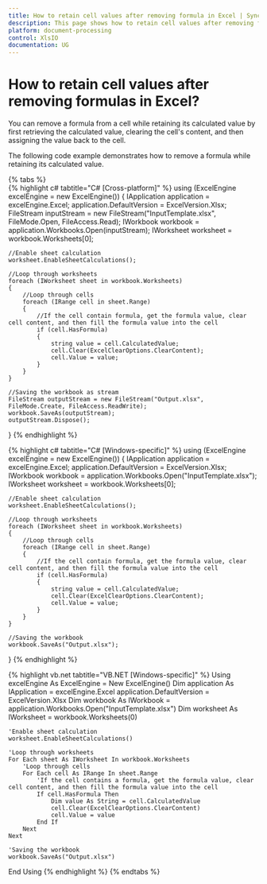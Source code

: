 ```yaml
---
title: How to retain cell values after removing formula in Excel | Syncfusion
description: This page shows how to retain cell values after removing formulas in Excel using the Syncfusion .NET Excel library (XlsIO).
platform: document-processing
control: XlsIO
documentation: UG
---
```


# How to retain cell values after removing formulas in Excel?

You can remove a formula from a cell while retaining its calculated value by first retrieving the calculated value, clearing the cell's content, and then assigning the value back to the cell.

The following code example demonstrates how to remove a formula while retaining its calculated value.

{% tabs %}  
{% highlight c# tabtitle="C# [Cross-platform]" %}
using (ExcelEngine excelEngine = new ExcelEngine())
{
    IApplication application = excelEngine.Excel;
    application.DefaultVersion = ExcelVersion.Xlsx;    
    FileStream inputStream = new FileStream("InputTemplate.xlsx", FileMode.Open, FileAccess.Read);
    IWorkbook workbook = application.Workbooks.Open(inputStream);
    IWorksheet worksheet = workbook.Worksheets[0];

    //Enable sheet calculation
    worksheet.EnableSheetCalculations();

    //Loop through worksheets
    foreach (IWorksheet sheet in workbook.Worksheets)
    {
        //Loop through cells
        foreach (IRange cell in sheet.Range)
        {
            //If the cell contain formula, get the formula value, clear cell content, and then fill the formula value into the cell
            if (cell.HasFormula)
            {
                string value = cell.CalculatedValue;
                cell.Clear(ExcelClearOptions.ClearContent);
                cell.Value = value;
            }
        }
    }

    //Saving the workbook as stream
    FileStream outputStream = new FileStream("Output.xlsx", FileMode.Create, FileAccess.ReadWrite);
    workbook.SaveAs(outputStream);
    outputStream.Dispose();
}
{% endhighlight %}

{% highlight c# tabtitle="C# [Windows-specific]" %}
using (ExcelEngine excelEngine = new ExcelEngine())
{
    IApplication application = excelEngine.Excel;
    application.DefaultVersion = ExcelVersion.Xlsx;
    IWorkbook workbook = application.Workbooks.Open("InputTemplate.xlsx");
    IWorksheet worksheet = workbook.Worksheets[0];

    //Enable sheet calculation
    worksheet.EnableSheetCalculations();

    //Loop through worksheets
    foreach (IWorksheet sheet in workbook.Worksheets)
    {
        //Loop through cells
        foreach (IRange cell in sheet.Range)
        {
            //If the cell contain formula, get the formula value, clear cell content, and then fill the formula value into the cell
            if (cell.HasFormula)
            {
                string value = cell.CalculatedValue;
                cell.Clear(ExcelClearOptions.ClearContent);
                cell.Value = value;
            }
        }
    }

    //Saving the workbook
    workbook.SaveAs("Output.xlsx");
}
{% endhighlight %}

{% highlight vb.net tabtitle="VB.NET [Windows-specific]" %}
Using excelEngine As ExcelEngine = New ExcelEngine()
    Dim application As IApplication = excelEngine.Excel
    application.DefaultVersion = ExcelVersion.Xlsx
    Dim workbook As IWorkbook = application.Workbooks.Open("InputTemplate.xlsx")
    Dim worksheet As IWorksheet = workbook.Worksheets(0)

    'Enable sheet calculation
    worksheet.EnableSheetCalculations()

    'Loop through worksheets
    For Each sheet As IWorksheet In workbook.Worksheets
        'Loop through cells
        For Each cell As IRange In sheet.Range
            'If the cell contains a formula, get the formula value, clear cell content, and then fill the formula value into the cell
            If cell.HasFormula Then
                Dim value As String = cell.CalculatedValue
                cell.Clear(ExcelClearOptions.ClearContent)
                cell.Value = value
            End If
        Next
    Next

    'Saving the workbook
    workbook.SaveAs("Output.xlsx")
End Using
{% endhighlight %}
{% endtabs %}
